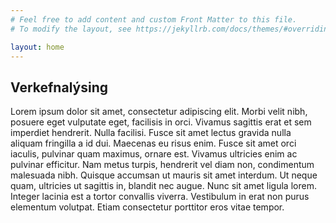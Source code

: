 ```yaml
---
# Feel free to add content and custom Front Matter to this file.
# To modify the layout, see https://jekyllrb.com/docs/themes/#overriding-theme-defaults

layout: home
---
```

## Verkefnalýsing

Lorem ipsum dolor sit amet, consectetur adipiscing elit. Morbi velit nibh, posuere eget vulputate eget, facilisis in orci. Vivamus sagittis erat et sem imperdiet hendrerit. Nulla facilisi. Fusce sit amet lectus gravida nulla aliquam fringilla a id dui. Maecenas eu risus enim. Fusce sit amet orci iaculis, pulvinar quam maximus, ornare est. Vivamus ultricies enim ac pulvinar efficitur. Nam metus turpis, hendrerit vel diam non, condimentum malesuada nibh. Quisque accumsan ut mauris sit amet interdum. Ut neque quam, ultricies ut sagittis in, blandit nec augue. Nunc sit amet ligula lorem. Integer lacinia est a tortor convallis viverra. Vestibulum in erat non purus elementum volutpat. Etiam consectetur porttitor eros vitae tempor.
